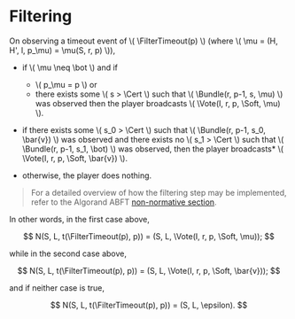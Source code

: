 $$
\newcommand \FilterTimeout {\mathrm{FilterTimeout}}
\newcommand \Cert {\mathit{cert}}
\newcommand \Soft {\mathit{soft}}
\newcommand \Vote {\mathrm{Vote}}
\newcommand \Bundle {\mathrm{Bundle}}
$$

# Filtering

On observing a timeout event of \\( \FilterTimeout(p) \\) (where
\\( \mu = (H, H', l, p_\mu) = \mu(S, r, p) \\)),

- if \\( \mu \neq \bot \\) and if
   - \\( p_\mu = p \\) or
   - there exists some \\( s > \Cert \\) such that \\( \Bundle(r, p-1, s, \mu) \\)
was observed then the player broadcasts \\( \Vote(I, r, p, \Soft, \mu) \\).

- if there exists some \\( s_0 > \Cert \\) such that \\( \Bundle(r, p-1, s_0, \bar{v}) \\)
was observed and there exists no \\( s_1 > \Cert \\) such that \\( \Bundle(r, p-1, s_1, \bot) \\)
was observed, then the player broadcasts* \\( \Vote(I, r, p, \Soft, \bar{v}) \\).

- otherwise, the player does nothing.

> For a detailed overview of how the filtering step may be implemented, refer to
> the Algorand ABFT [non-normative section](./abft-overview.md).

In other words, in the first case above,

$$
N(S, L, t(\FilterTimeout(p), p)) = (S, L, \Vote(I, r, p, \Soft, \mu));
$$

while in the second case above,

$$
N(S, L, t(\FilterTimeout(p), p)) = (S, L, \Vote(I, r, p, \Soft, \bar{v}));
$$

and if neither case is true,

$$
N(S, L, t(\FilterTimeout(p), p)) = (S, L, \epsilon).
$$